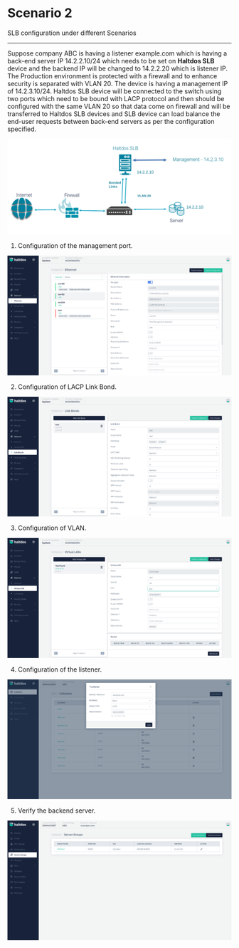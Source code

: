 # Scenario 2

SLB configuration under different Scenarios

---

Suppose company ABC is having a listener example.com which is having a back-end server IP 14.2.2.10/24 which needs to be set on **Haltdos SLB** device and the backend IP will be changed to 14.2.2.20 which is listener IP. The Production environment is protected with a firewall and to enhance security is separated with VLAN 20. The device is having a management IP of 14.2.3.10/24. Haltdos SLB device will be connected to the switch using two ports which need to be bound with LACP protocol and then should be configured with the same VLAN 20 so that data come on firewall and will be transferred to Haltdos SLB devices and SLB device can load balance the end-user requests between back-end servers as per the configuration specified.

![Diagram](/img/adc/scenarios/scenario2-1.png)

1. Configuration of the management port.

![Diagram](/img/adc/scenarios/v2/scenario2_2.png)

2. Configuration of LACP Link Bond.

![Diagram](/img/adc/scenarios/v2/scenario2_3.png)

3. Configuration of VLAN.

![Diagram](/img/adc/scenarios/v2/scenario2_4.png)

4. Configuration of the listener.

![Diagram](/img/adc/scenarios/v2/scenario2_5.png)

5. Verify the backend server.

![Diagram](/img/adc/scenarios/v2/scenario2_6.png)








































